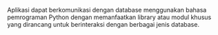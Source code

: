 Aplikasi dapat berkomunikasi dengan database menggunakan bahasa pemrograman Python dengan memanfaatkan library atau modul khusus yang dirancang untuk berinteraksi dengan berbagai jenis database.